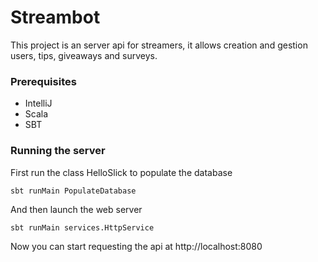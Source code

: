 # Streambot

This project is an server api for streamers, it allows creation and gestion users, tips, giveaways and surveys.

### Prerequisites

- IntelliJ
- Scala
- SBT


### Running the server

First run the class HelloSlick to populate the database

```
sbt runMain PopulateDatabase
```

And then launch the web server

```
sbt runMain services.HttpService
```

Now you can start requesting the api at http://localhost:8080

